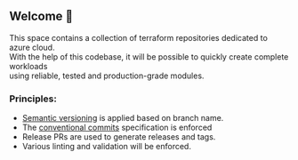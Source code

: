 ## Welcome 👋
This space contains a collection of terraform repositories dedicated to azure cloud.  
With the help of this codebase, it will be possible to quickly create complete workloads  
using reliable, tested and production-grade modules.

### Principles:

* [Semantic versioning](https://semver.org/) is applied based on branch name.
* The [conventional commits](https://www.conventionalcommits.org/en/v1.0.0/) specification is enforced
* Release PRs are used to generate releases and tags.
* Various linting and validation will be enforced.